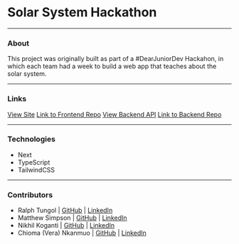 # Solar System Hackathon

<hr/>

### About

This project was originally built as part of a #DearJuniorDev Hackahon, in which each team had a week to build a web app that teaches about the solar system.

<hr/>

### Links

[View Site](https://solar-system-hackathon.vercel.app/)
[Link to Frontend Repo](https://github.com/tungolra/solar-system-hackathon)
[View Backend API](https://solar-system-hackathon-backend.herokuapp.com/)
[Link to Backend Repo](https://github.com/matthewcsimpson/Solar-System-Hackathon-Backend)

<!-- ### Pages
#### Planets
#### Moons
#### Stars -->
<hr/>

### Technologies

- Next
- TypeScript
- TailwindCSS

<hr/>

### Contributors

- Ralph Tungol | [GitHub]() | [LinkedIn]()
- Matthew Simpson | [GitHub]() | [LinkedIn]()
- Nikhil Koganti | [GitHub]() | [LinkedIn]()
- Chioma (Vera) Nkanmuo | [GitHub]() | [LinkedIn]()
